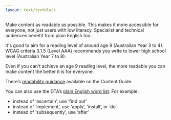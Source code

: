 ```yaml
---
layout: text/textblock
---
```


Make content as readable as possible. This makes it more accessible for everyone, not just users with low literacy. Specialist and technical audiences benefit from plain English too.

It's good to aim for a reading level of around age 9 (Australian Year 3 to 4). WCAG criteria 3.1.5 (Level AAA) recommends you write to lower high school level (Australian Year 7 to 8).

Even if you can't achieve an age 9 reading level, the more readable you can make content the better it is for everyone.

There’s [readability guidance](https://guides.service.gov.au/content-guide/writing-style/#readability) available on the Content Guide.

You can also use the DTA’s [plain English word list](https://guides.service.gov.au/content-guide/writing-style/#plain-english). For example:

- instead of ‘ascertain’, use ‘find out’
- instead of ‘implement’, use ‘apply’, ‘install’, or ‘do’
- instead of ‘subsequently’, use ‘after’
